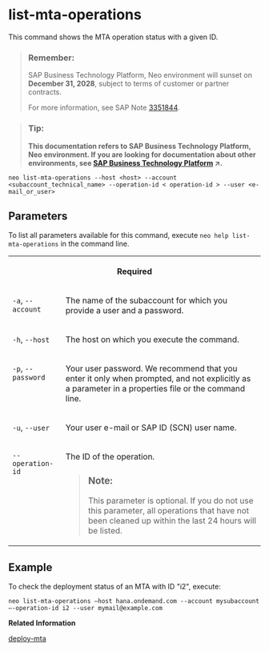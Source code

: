 <!-- loio8029e1a15ad948d2a2387266fb31c9ba -->

# list-mta-operations

This command shows the MTA operation status with a given ID.



> ### Remember:  
> SAP Business Technology Platform, Neo environment will sunset on **December 31, 2028**, subject to terms of customer or partner contracts.
> 
> For more information, see SAP Note [3351844](https://me.sap.com/notes/3351844).

> ### Tip:  
> **This documentation refers to SAP Business Technology Platform, Neo environment. If you are looking for documentation about other environments, see [SAP Business Technology Platform](https://help.sap.com/viewer/65de2977205c403bbc107264b8eccf4b/Cloud/en-US/6a2c1ab5a31b4ed9a2ce17a5329e1dd8.html "SAP Business Technology Platform (SAP BTP) is an integrated offering comprised of four technology portfolios: database and data management, application development and integration, analytics, and intelligent technologies. The platform offers users the ability to turn data into business value, compose end-to-end business processes, and build and extend SAP applications quickly.") :arrow_upper_right:.**



```
neo list-mta-operations --host <host> --account <subaccount_technical_name> --operation-id < operation-id > --user <e-mail_or_user>			
```



<a name="loio8029e1a15ad948d2a2387266fb31c9ba__section_N10015_N10012_N10001"/>

## Parameters



To list all parameters available for this command, execute `neo help list-mta-operations` in the command line.


<table>
<tr>
<th valign="top" colspan="2">

Required



</th>
</tr>
<tr>
<td valign="top">

`-a`, `--account`



</td>
<td valign="top">

The name of the subaccount for which you provide a user and a password.



</td>
</tr>
<tr>
<td valign="top">

`-h`, `--host`



</td>
<td valign="top">

The host on which you execute the command.



</td>
</tr>
<tr>
<td valign="top">

`-p`, `--password`



</td>
<td valign="top">

Your user password. We recommend that you enter it only when prompted, and not explicitly as a parameter in a properties file or the command line.



</td>
</tr>
<tr>
<td valign="top">

`-u`, `--user`



</td>
<td valign="top">

Your user e-mail or SAP ID \(SCN\) user name.



</td>
</tr>
<tr>
<td valign="top">

`--operation-id`



</td>
<td valign="top">

The ID of the operation.

> ### Note:  
> This parameter is optional. If you do not use this parameter, all operations that have not been cleaned up within the last 24 hours will be listed.



</td>
</tr>
</table>



<a name="loio8029e1a15ad948d2a2387266fb31c9ba__section_N1014A_N10012_N10001"/>

## Example

To check the deployment status of an MTA with ID "i2", execute:

```
neo list-mta-operations –host hana.ondemand.com --account mysubaccount –-operation-id i2 --user mymail@example.com 
```

**Related Information**  


[deploy-mta](deploy-mta-1e12331.md "This command deploys Multitarget Application (MTA) archives. One or more than one MTA archives can be deployed to your subaccount in one go.")



